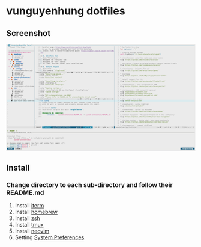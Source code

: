 # vunguyenhung dotfiles

## Screenshot
![Screenshot](screenshot.png)

## Install
### Change directory to each sub-directory and follow their README.md
1. Install [iterm](./iterm)
2. Install [homebrew](./homebrew)
3. Install [zsh](./zsh)
4. Install [tmux](./tmux)
5. Install [neovim](./neovim)
6. Setting [System Preferences](./system-preferences)
